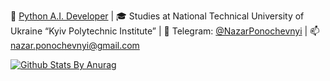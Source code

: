 🔭 [Python A.I. Developer](https://www.linkedin.com/in/nazar-ponochevnyi) | 
🎓 Studies at National Technical University of Ukraine “Kyiv Polytechnic Institute” | 
💬 Telegram: [@NazarPonochevnyi](https://telegram.me/NazarPonochevnyi) | 
📫 nazar.ponochevnyi@gmail.com

[![Github Stats By Anurag](https://github-readme-stats.vercel.app/api?username=NazarPonochevnyi&show_icons=true&title_color=fff&icon_color=79ff97&text_color=9f9f9f&bg_color=151515)](https://github.com/anuraghazra/github-readme-stats)
